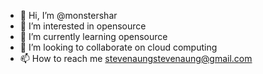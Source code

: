 - 👋 Hi, I’m @monstershar
- 👀 I’m interested in opensource
- 🌱 I’m currently learning opensource
- 💞️ I’m looking to collaborate on cloud computing
- 📫 How to reach me stevenaungstevenaung@gmail.com

<!---
monstershar/monstershar is a ✨ special ✨ repository because its `README.md` (this file) appears on your GitHub profile.
You can click the Preview link to take a look at your changes.
--->
